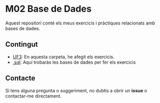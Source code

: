 # M02 Base de Dades

Aquest repositori conté els meus exercicis i pràctiques relacionats amb bases de dades.

## Contingut

- [UF3](https://github.com/bielsoler23/M02-Base-de-dades/tree/main/UF3): En aquesta carpeta, he afegit els exercicis.
- [.sql](https://github.com/bielsoler23/M02-Base-de-dades/tree/main/.sql): Aquí trobaràs les bases de dades per fer els exercicis

## Contacte

Si tens alguna pregunta o suggeriment, no dubtis a obrir un **issue** o contactar-me directament.
